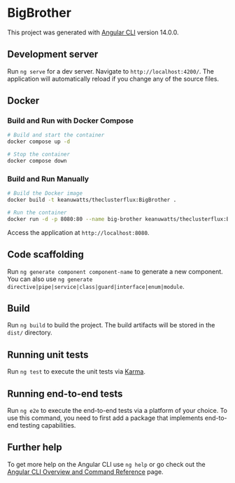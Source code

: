 # BigBrother

This project was generated with [Angular CLI](https://github.com/angular/angular-cli) version 14.0.0.

## Development server

Run `ng serve` for a dev server. Navigate to `http://localhost:4200/`. The application will automatically reload if you change any of the source files.

## Docker

### Build and Run with Docker Compose
```bash
# Build and start the container
docker compose up -d

# Stop the container
docker compose down
```

### Build and Run Manually
```bash
# Build the Docker image
docker build -t keanuwatts/theclusterflux:BigBrother .

# Run the container
docker run -d -p 8080:80 --name big-brother keanuwatts/theclusterflux:BigBrother
```

Access the application at `http://localhost:8080`.

## Code scaffolding

Run `ng generate component component-name` to generate a new component. You can also use `ng generate directive|pipe|service|class|guard|interface|enum|module`.

## Build

Run `ng build` to build the project. The build artifacts will be stored in the `dist/` directory.

## Running unit tests

Run `ng test` to execute the unit tests via [Karma](https://karma-runner.github.io).

## Running end-to-end tests

Run `ng e2e` to execute the end-to-end tests via a platform of your choice. To use this command, you need to first add a package that implements end-to-end testing capabilities.

## Further help

To get more help on the Angular CLI use `ng help` or go check out the [Angular CLI Overview and Command Reference](https://angular.io/cli) page.
